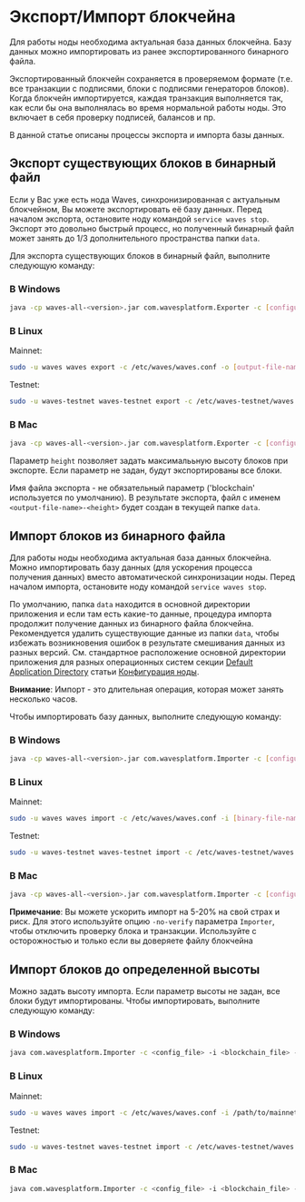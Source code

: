 # Экспорт/Импорт блокчейна

Для работы ноды необходима актуальная база данных блокчейна. Базу данных можно импортировать из ранее экспортированного бинарного файла.

Экспортированный блокчейн сохраняется в проверяемом формате (т.е. все транзакции с подписями, блоки с подписями генераторов блоков). Когда блокчейн импортируется, каждая транзакция выполняется так, как если бы она выполнялась во время нормальной работы ноды. Это включает в себя проверку подписей, балансов и пр.

В данной статье описаны процессы экспорта и импорта базы данных.

## Экспорт существующих блоков в бинарный файл

Если у Вас уже есть нода Waves, синхронизированная с актуальным блокчейном, Вы можете экспортировать её базу данных.
Перед началом экспорта, остановите ноду командой `service waves stop`. Экспорт это довольно быстрый процесс, но полученный бинарный файл может занять до 1/3 дополнительного пространства папки `data`.

Для экспорта существующих блоков в бинарный файл, выполните следующую команду:

### В Windows

```bash
java -cp waves-all-<version>.jar com.wavesplatform.Exporter -c [configuration-file-name] -o [output-file-name] -h [height]
```

### В Linux

Mainnet:

```bash
sudo -u waves waves export -c /etc/waves/waves.conf -o [output-file-name] -h [height]
```

Testnet:

```bash
sudo -u waves-testnet waves-testnet export -c /etc/waves-testnet/waves.conf -o [output-file-name] -h [height]
```

### В Mac

```bash
java -cp waves-all-<version>.jar com.wavesplatform.Exporter -c [configuration-file-name] -o [output-file-name] -h [height]
```

Параметр `height` позволяет задать максималььную высоту блоков при экспорте. Если параметр не задан, будут экспортированы все блоки.

Имя файла экспорта - не обязательный параметр ('blockchain' используется по умолчанию).
В результате экспорта, файл с именем `<output-file-name>-<height>` будет создан в текущей папке `data`.

## Импорт блоков из бинарного файла

Для работы ноды необходима актуальная база данных блокчейна. Можно импортировать базу данных (для ускорения процесса получения данных) вместо автоматической синхронизации ноды. Перед началом импорта, остановите ноду командой `service waves stop`.

По умолчанию, папка `data` находится в основной директории приложения и если там есть какие-то данные, процедура импорта продолжит получение данных из бинарного файла блокчейна. Рекомендуется удалить существующие данные из папки `data`, чтобы избежать возникновения ошибок в результате смешивания данных из разных версий.
См. стандартное расположение основной директории приложения для разных операционных систем секции [Default Application Directory](/ru/waves-node/node-configuration#default-application-directory) статьи [Конфигурация ноды](/en/waves-node/node-configuration).

**Внимание**: Импорт - это длительная операция, которая может занять несколько часов.

Чтобы импортировать базу данных, выполните следующую команду:

### В Windows

```bash
java -cp waves-all-<version>.jar com.wavesplatform.Importer -c [configuration-file-name] -i [binary-file-name]
```

### В Linux

Mainnet:

```bash
sudo -u waves waves import -c /etc/waves/waves.conf -i [binary-file-name]
```

Testnet:

```bash
sudo -u waves-testnet waves-testnet import -c /etc/waves-testnet/waves.conf -i [binary-file-name]
```

### В Mac

```bash
java -cp waves-all-<version>.jar com.wavesplatform.Importer -c [configuration-file-name] -i [binary-file-name]
```

**Примечание**: Вы можете ускорить импорт на 5-20% на свой страх и риск. Для этого используйте опцию `-no-verify` параметра `Importer`, чтобы отключить проверку блока и транзакции. Используйте с осторожностью и только если вы доверяете файлу блокчейна

## Импорт блоков до определенной высоты

Можно задать высоту импорта. Если параметр высоты не задан, все блоки будут импортированы. Чтобы импортировать, выполните следующую команду:

### В Windows

```bash
java com.wavesplatform.Importer -c <config_file> -i <blockchain_file> -h <height>
```

### В Linux

Mainnet:

```bash
sudo -u waves waves import -c /etc/waves/waves.conf -i /path/to/mainnet-1234688
```

Testnet:

```bash
sudo -u waves-testnet waves-testnet import -c /etc/waves-testnet/waves.conf -i /path/to/testnet-1234688
```

### В Mac

```bash
java com.wavesplatform.Importer -c <config_file> -i <blockchain_file> -h <height>
```